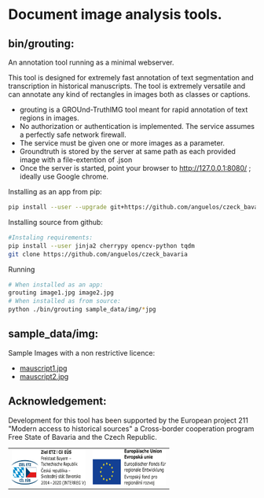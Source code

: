 # Document image analysis tools.

## bin/grouting:

An annotation tool running as a minimal webserver.

This tool is designed for extremely fast annotation of text segmentation and transcription in historical manuscripts.
The tool is extremely versatile and can annotate any kind of rectangles in images both as classes or captions.

* grouting is a GROUnd-TruthIMG tool meant for rapid annotation of text regions in images.
* No authorization or authentication is implemented. The service assumes a perfectly safe network firewall.
* The service must be given one or more images as a parameter.
* Groundtruth is stored by the server at same path as each provided image with a file-extention of .json
* Once the server is started, point your browser to http://127.0.0.1:8080/ ; ideally use Google chrome.

Installing as an app from pip:
```bash
pip install --user --upgrade git+https://github.com/anguelos/czeck_bavaria
```

Installing source from github:
```bash
#Instaling requirements:
pip install --user jinja2 cherrypy opencv-python tqdm
git clone https://github.com/anguelos/czeck_bavaria
```

Running
```bash
# When installed as an app:
grouting image1.jpg image2.jpg
# When installed as from source:
python ./bin/grouting sample_data/img/*jpg
```

## sample_data/img:

Sample Images with a non restrictive licence:
* [mauscript1.jpg](https://c.pxhere.com/photos/70/1b/manuscript_ancient_writing_document_map_old_museum_archive-920944.jpg!d)
* [mauscript2.jpg](https://c.pxhere.com/photos/09/5f/manuscript_book_ancient_old_document_archive-919448.jpg!d)

## Acknowledgement:

Development for this tool has been supported by the European project 211 "Modern access to historical sources" a Cross-border cooperation program
Free State of Bavaria and the Czech Republic.


<table><tr><td>
<img src="./czeck_bavaria_logo.png" height="74" width="150">
</td><td>
<img src="./eu_logo.png" height="74" width="150">
</td></tr><table>
